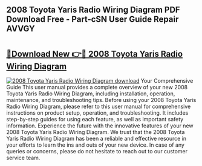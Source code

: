 ## 2008 Toyota Yaris Radio Wiring Diagram PDF Download Free - Part-cSN User Guide Repair AVVGY

# <h2><a href="http://dft0ti.blite.top/?on=2008+Toyota+Yaris+Radio+Wiring+Diagram">🔗Download New 👉🔴 2008 Toyota Yaris Radio Wiring Diagram</a></h2>

[![2008 Toyota Yaris Radio Wiring Diagram download](https://i.imgur.com/lujVjoI.png)](http://dft0ti.blite.top/?on=2008+Toyota+Yaris+Radio+Wiring+Diagram)
Your Comprehensive Guide This user manual provides a complete overview of your new 2008 Toyota Yaris Radio Wiring Diagram, including installation, operation, maintenance, and troubleshooting tips. Before using your 2008 Toyota Yaris Radio Wiring Diagram, please refer to this user manual for comprehensive instructions on product setup, operation, and troubleshooting. It includes step-by-step guides for using each feature, as well as important safety information. Experience the future with the innovative features of your new 2008 Toyota Yaris Radio Wiring Diagram. We trust that the 2008 Toyota Yaris Radio Wiring Diagram has been a reliable and effective resource in your efforts to learn the ins and outs of your new device. In case of any queries or concerns, please do not hesitate to reach out to our customer service team.
